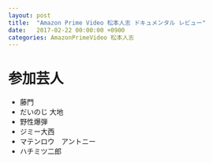 ```yaml
---
layout: post
title:  "Amazon Prime Video 松本人志 ドキュメンタル レビュー"
date:   2017-02-22 00:00:00 +0900
categories: AmazonPrimeVideo 松本人志
---
```


# 参加芸人

- 藤門
- だいのじ 大地
- 野性爆弾
- ジミー大西
- マテンロウ　アントニー
- ハチミツ二郎

[jekyll-docs]: https://jekyllrb.com/docs/home
[jekyll-gh]:   https://github.com/jekyll/jekyll
[jekyll-talk]: https://talk.jekyllrb.com/
